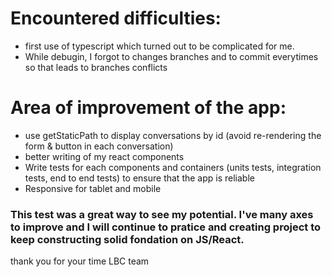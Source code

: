 # Encountered difficulties:

- first use of typescript which turned out to be complicated for me.
- While debugin, I forgot to changes branches and to commit everytimes so that leads to branches conflicts 

# Area of ​​improvement of the app:

- use getStaticPath to display conversations by id (avoid re-rendering the form & button in each conversation)
- better writing  of my react components
- Write tests for each components and containers (units tests, integration tests, end to end tests) to ensure that the app is reliable
- Responsive for tablet and mobile


### This test was a great way to see my potential. I've many axes to improve and I will continue to pratice and creating project to keep constructing solid fondation on JS/React.

thank you for your time LBC team 
